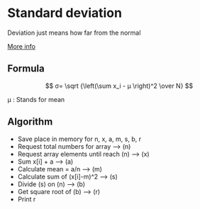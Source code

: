 # Standard deviation

Deviation just means how far from the normal

[More info](https://www.mathsisfun.com/data/standard-deviation.html)

## Formula

$$ σ= \sqrt {\left(\sum x_i - μ \right)^2 \over N} $$

μ : Stands for mean  

## Algorithm

- Save place in memory for n, x, a, m, s, b, r
- Request total numbers for array --> (n)
- Request array elements until reach (n) --> (x)
- Sum x[i] + a --> (a)
- Calculate mean = a/n --> (m)
- Calculate sum of (x[i]-m)^2 --> (s)
- Divide (s) on (n) --> (b)
- Get square root of (b) --> (r)
- Print r
